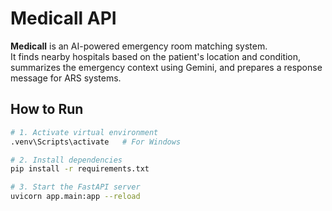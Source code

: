# Medicall API

**Medicall** is an AI-powered emergency room matching system.  
It finds nearby hospitals based on the patient's location and condition, summarizes the emergency context using Gemini, and prepares a response message for ARS systems.

## How to Run

```bash
# 1. Activate virtual environment
.venv\Scripts\activate   # For Windows

# 2. Install dependencies
pip install -r requirements.txt

# 3. Start the FastAPI server
uvicorn app.main:app --reload
